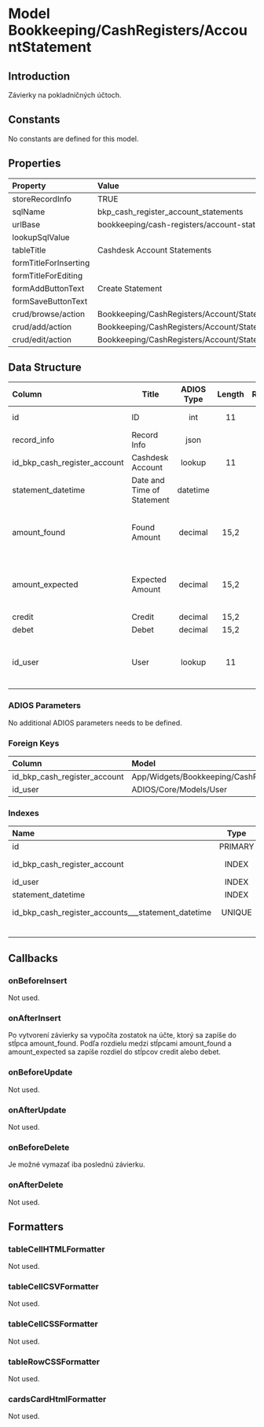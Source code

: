 # Model Bookkeeping/CashRegisters/AccountStatement

## Introduction

Závierky na pokladničných účtoch.

## Constants

No constants are defined for this model.

## Properties

| Property              | Value                                                |
| :-------------------- | :--------------------------------------------------- |
| storeRecordInfo       | TRUE                                                 |
| sqlName               | bkp_cash_register_account_statements                  |
| urlBase               | bookkeeping/cash-registers/account-statements        |
| lookupSqlValue        |                                                      |
| tableTitle            | Cashdesk Account Statements                          |
| formTitleForInserting |                                                      |
| formTitleForEditing   |                                                      |
| formAddButtonText     | Create Statement                                     |
| formSaveButtonText    |                                                      |
| crud/browse/action    | Bookkeeping/CashRegisters/Account/Statements          |
| crud/add/action       | Bookkeeping/CashRegisters/Account/Statement/AddOrEdit |
| crud/edit/action      | Bookkeeping/CashRegisters/Account/Statement/AddOrEdit |

## Data Structure

| Column                       | Title                      | ADIOS Type | Length | Required | Notes                                   |
| :--------------------------- | -------------------------- | :--------: | :----: | :------: | :-------------------------------------- |
| id                           | ID                         |    int     |   11   |   TRUE   | Unique record ID                        |
| record_info                  | Record Info                |    json    |        |   TRUE   |                                         |
| id_bkp_cash_register_account | Cashdesk Account           |   lookup   |   11   |   TRUE   | ID pokladne                             |
| statement_datetime           | Date and Time of Statement |  datetime  |        |   TRUE   | Dátum a čas závierky                    |
| amount_found                 | Found Amount               |  decimal   |  15,2  |  FALSE   | Suma, ktorá bola pri závierke zistená   |
| amount_expected              | Expected Amount            |  decimal   |  15,2  |  FALSE   | Suma, ktorá bola pri závierke očakávaná |
| credit                       | Credit                     |  decimal   |  15,2  |  FALSE   | Prebytok                                |
| debet                        | Debet                      |  decimal   |  15,2  |  FALSE   | Manko                                   |
| id_user                      | User                       |   lookup   |   11   |   TRUE   | ID užívateľa, ktorý závierku vykonall   |

### ADIOS Parameters

No additional ADIOS parameters needs to be defined.

### Foreign Keys

| Column                      | Model                                                | Relation | OnUpdate | OnDelete |
| :-------------------------- | :--------------------------------------------------- | :------: | -------- | -------- |
| id_bkp_cash_register_account | App/Widgets/Bookkeeping/CashRegisters/Models/Account |   1:N    | Cascade  | Restrict |
| id_user                     | ADIOS/Core/Models/User                               |   1:N    | Cascade  | Restrict |

### Indexes

| Name                                              |  Type   |                   Column + Order |
| :------------------------------------------------ | :-----: | -------------------------------: |
| id                                                | PRIMARY |                           id ASC |
| id_bkp_cash_register_account                       |  INDEX  |  id_bkp_cash_register_account ASC |
| id_user                                           |  INDEX  |                      id_user ASC |
| statement_datetime                                |  INDEX  |           statement_datetime ASC |
| id_bkp_cash_register_accounts___statement_datetime | UNIQUE  | id_bkp_cash_register_accounts ASC |
|                                                   |         |           statement_datetime ASC |

## Callbacks

### onBeforeInsert

Not used.

### onAfterInsert

Po vytvorení závierky sa vypočíta zostatok na účte, ktorý sa zapíše do stĺpca amount_found. Podľa rozdielu medzi stĺpcami amount_found a amount_expected sa zapíše rozdiel do stĺpcov credit alebo debet.

### onBeforeUpdate

Not used.

### onAfterUpdate

Not used.

### onBeforeDelete

Je možné vymazať iba poslednú závierku.

### onAfterDelete

Not used.

## Formatters

### tableCellHTMLFormatter

Not used.

### tableCellCSVFormatter

Not used.

### tableCellCSSFormatter

Not used.

### tableRowCSSFormatter

Not used.

### cardsCardHtmlFormatter

Not used.
